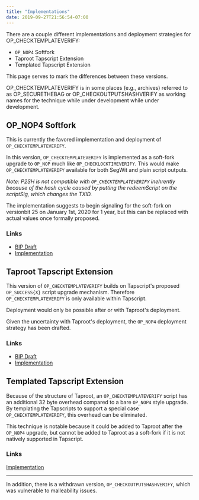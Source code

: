 ```yaml
---
title: "Implementations"
date: 2019-09-27T21:56:54-07:00
---
```


There are a couple different implementations and deployment strategies for OP_CHECKTEMPLATEVERIFY:

* `OP_NOP4` Softfork
* Taproot Tapscript Extension 
* Templated Tapscript Extension

This page serves to mark the differences between these versions.

OP_CHECKTEMPLATEVERIFY is in some places (e.g., archives) referred to as OP_SECURETHEBAG or
OP_CHECKOUTPUTSHASHVERIFY as working names for the technique while under development while under
development.

## OP_NOP4 Softfork

This is currently the favored implementation and deployment of `OP_CHECKTEMPLATEVERIFY`.

In this version, `OP_CHECKTEMPLATEVERIFY` is implemented as a soft-fork upgrade to `OP_NOP` much like
`OP_CHECKLOCKTIMEVERIFY`. This would make `OP_CHECKTEMPLATEVERIFY` available for both SegWit and plain
script outputs.

<i>Note: P2SH is not compatible with `OP_CHECKTEMPLATEVERIFY` inehrently because of the hash cycle caused
by putting the redeemScript on the scriptSig, which changes the TXID.</i>

The implementation suggests to begin signaling for the soft-fork on versionbit 25 on January 1st,
2020 for 1 year, but this can be replaced with actual values once formally proposed.


### Links
* [BIP Draft](https://github.com/JeremyRubin/bips/blob/op-secure-the-bag-master/bip-secure-the-bag.mediawiki)
* [Implementation](https://github.com/JeremyRubin/bitcoin/tree/securethebag_master)

## Taproot Tapscript Extension

This version of `OP_CHECKTEMPLATEVERIFY` builds on Tapscript's proposed `OP_SUCCESS{X}` script upgrade
mechanism. Therefore `OP_CHECKTEMPLATEVERIFY` is only available within Tapscript.

Deployment would only be possible after or with Taproot's deployment.

Given the uncertainty with Taproot's deployment, the `OP_NOP4` deployment strategy has been
drafted.

### Links
* [BIP Draft](https://github.com/JeremyRubin/bips/blob/op-secure-the-bag/bip-secure-the-bag.mediawiki)
* [Implementation](https://github.com/JeremyRubin/bitcoin/tree/secure_the_bag)

## Templated Tapscript Extension

Because of the structure of Taproot, an `OP_CHECKTEMPLATEVERIFY` script has an
additional 32 byte overhead compared to a bare `OP_NOP4` style upgrade. By
templating the Tapscripts to support a special case `OP_CHECKTEMPLATEVERIFY`, this
overhead can be eliminated.

This technique is notable because it could be added to Taproot after the
`OP_NOP4` upgrade, but cannot be added to Taproot as a soft-fork if it is not
natively supported in Tapscript.

### Links
[Implementation](https://github.com/JeremyRubin/bitcoin/tree/taproot-with-builtin-templates)

---------------

In addition, there is a withdrawn version, `OP_CHECKOUTPUTSHASHVERIFY`, which was vulnerable to
malleability issues.
